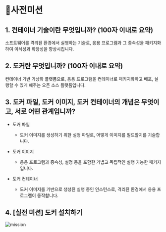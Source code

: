 # 📖사전미션

## 1. 컨테이너 기술이란 무엇입니까? (100자 이내로 요약)

소프트웨어를 격리된 환경에서 실행하는 기술로, 응용 프로그램과 그 종속성을 패키지화하여 이식성과 확장성을 향상시킵니다.


## 2. 도커란 무엇입니까? (100자 이내로 요약)

컨테이너 기반 가상화 플랫폼으로, 응용 프로그램을 컨테이너로 패키지화하고 배포, 실행할 수 있게 해주는 오픈 소스 플랫폼입니다.


## 3. 도커 파일, 도커 이미지, 도커 컨테이너의 개념은 무엇이고, 서로 어떤 관계입니까?

* 도커 파일
  * 도커 이미지를 생성하기 위한 설정 파일로, 어떻게 이미지를 빌드할지를 기술합니다.

* 도커 이미지
  * 응용 프로그램과 종속성, 설정 등을 포함한 가볍고 독립적인 실행 가능한 패키지입니다. 

* 도커 컨테이너
  * 도커 이미지를 기반으로 생성된 실행 중인 인스턴스로, 격리된 환경에서 응용 프로그램이 동작합니다.


## 4. [실전 미션] 도커 설치하기
![mission]()

